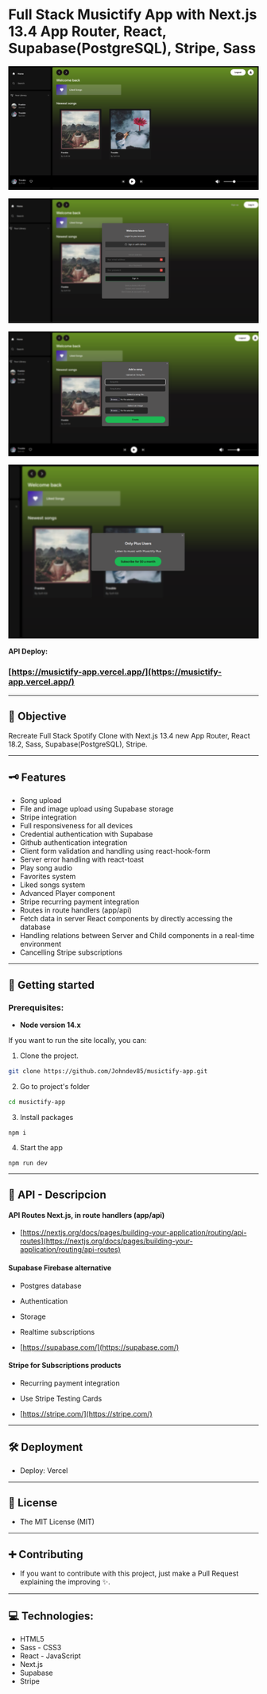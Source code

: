 # Full Stack Musictify App with Next.js 13.4 App Router, React, Supabase(PostgreSQL), Stripe, Sass

![app image](/public/images/screenshot.png)

![app image](/public/images/login.png)

![app image](/public/images/add-song.png)

![app image](/public/images/subscrition.png)

**API Deploy:**

### [https://musictify-app.vercel.app/](https://musictify-app.vercel.app/)

---

## 🎯 Objective

Recreate Full Stack Spotify Clone with Next.js 13.4 new App Router, React 18.2, Sass, Supabase(PostgreSQL), Stripe.

---

## 🗝 Features

- Song upload
- File and image upload using Supabase storage
- Stripe integration
- Full responsiveness for all devices
- Credential authentication with Supabase
- Github authentication integration
- Client form validation and handling using react-hook-form
- Server error handling with react-toast
- Play song audio
- Favorites system
- Liked songs system
- Advanced Player component
- Stripe recurring payment integration
- Routes in route handlers (app/api)
- Fetch data in server React components by directly accessing the database
- Handling relations between Server and Child components in a real-time environment
- Cancelling Stripe subscriptions

---

## 🚀 Getting started

### Prerequisites:

- **Node version 14.x**

If you want to run the site locally, you can:

1. Clone the project.

```bash
git clone https://github.com/Johndev85/musictify-app.git
```

2. Go to project's folder

```bash
cd musictify-app
```

3. Install packages

```shell
npm i
```

4. Start the app

```shell
npm run dev
```

---

## 🔌 API - Descripcion

#### API Routes Next.js, in route handlers (app/api)

- [https://nextjs.org/docs/pages/building-your-application/routing/api-routes](https://nextjs.org/docs/pages/building-your-application/routing/api-routes)

#### Supabase Firebase alternative

- Postgres database
- Authentication
- Storage
- Realtime subscriptions

- [https://supabase.com/](https://supabase.com/)

#### Stripe for Subscriptions products

- Recurring payment integration
- Use Stripe Testing Cards

- [https://stripe.com/](https://stripe.com/)

---

## 🛠 Deployment

- Deploy: Vercel

---

## 🧾 License

- The MIT License (MIT)

---

## ➕ Contributing

- If you want to contribute with this project, just make a Pull Request explaining the improving ✨.

---

## 💻 Technologies:

- HTML5
- Sass - CSS3
- React - JavaScript
- Next.js
- Supabase
- Stripe
